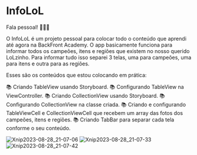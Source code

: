 # InfoLoL

Fala pessoal! 🚀🚀🚀

O InfoLoL é um projeto pessoal para colocar todo o conteúdo que aprendi até agora na BackFront Academy. O app basicamente funciona para informar todos os campeões, itens e regiões que existem no nosso querido LoLzinho.
Para informar tudo isso separei 3 telas, uma para campeões, uma para itens e outra para as regiões.

Esses são os conteúdos que estou colocando em prática:

📚 Criando TableView usando Storyboard.
📚 Configurando TableView na ViewController.
📚 Criando CollectionView usando Storyboard.
📚 Configurando CollectionView na classe criada.
📚 Criando e configurando TableViewCell e CollectionViewCell que recebem um array das fotos dos campeões, itens e regiões.
📚 Criando TabBar para separar cada tela conforme o seu conteúdo.



![Xnip2023-08-28_21-07-06](https://github.com/EnzoGRodrigues/InfoLoL/assets/97136552/79b93f6f-82b8-437d-93ef-176e40b7b2af)
![Xnip2023-08-28_21-07-33](https://github.com/EnzoGRodrigues/InfoLoL/assets/97136552/6eed3b9b-11d9-4bb3-abe0-84a72c209507)
![Xnip2023-08-28_21-07-42](https://github.com/EnzoGRodrigues/InfoLoL/assets/97136552/e5a35b25-291b-43d3-b455-f0e144f3a60d)

